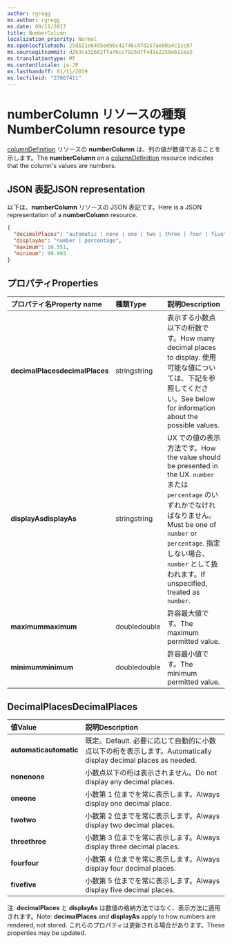 ```yaml
---
author: rgregg
ms.author: rgregg
ms.date: 09/11/2017
title: NumberColumn
localization_priority: Normal
ms.openlocfilehash: 25db21e6495edb6c42746c47d257ae60a4c1cc07
ms.sourcegitcommit: d2b3ca32602ffa76cc7925d7f4d1e2258e611ea5
ms.translationtype: MT
ms.contentlocale: ja-JP
ms.lasthandoff: 01/11/2019
ms.locfileid: "27867411"
---
```

# <a name="numbercolumn-resource-type"></a><span data-ttu-id="fff41-102">numberColumn リソースの種類</span><span class="sxs-lookup"><span data-stu-id="fff41-102">NumberColumn resource type</span></span>

<span data-ttu-id="fff41-103">[columnDefinition](columndefinition.md) リソースの **numberColumn** は、列の値が数値であることを示します。</span><span class="sxs-lookup"><span data-stu-id="fff41-103">The **numberColumn** on a [columnDefinition](columndefinition.md) resource indicates that the column's values are numbers.</span></span>

## <a name="json-representation"></a><span data-ttu-id="fff41-104">JSON 表記</span><span class="sxs-lookup"><span data-stu-id="fff41-104">JSON representation</span></span>

<span data-ttu-id="fff41-105">以下は、**numberColumn** リソースの JSON 表記です。</span><span class="sxs-lookup"><span data-stu-id="fff41-105">Here is a JSON representation of a **numberColumn** resource.</span></span>
<!-- { "blockType": "resource", "@odata.type": "microsoft.graph.numberColumn" } -->

```json
{
  "decimalPlaces": "automatic | none | one | two | three | four | five",
  "displayAs": "number | percentage",
  "maximum": 10.551,
  "minimum": 99.993
}
```

## <a name="properties"></a><span data-ttu-id="fff41-106">プロパティ</span><span class="sxs-lookup"><span data-stu-id="fff41-106">Properties</span></span>

| <span data-ttu-id="fff41-107">プロパティ名</span><span class="sxs-lookup"><span data-stu-id="fff41-107">Property name</span></span>      | <span data-ttu-id="fff41-108">種類</span><span class="sxs-lookup"><span data-stu-id="fff41-108">Type</span></span>   | <span data-ttu-id="fff41-109">説明</span><span class="sxs-lookup"><span data-stu-id="fff41-109">Description</span></span>
|:-------------------|:-------|:-----------------------------------------------
| <span data-ttu-id="fff41-110">**decimalPlaces**</span><span class="sxs-lookup"><span data-stu-id="fff41-110">**decimalPlaces**</span></span>  | <span data-ttu-id="fff41-111">string</span><span class="sxs-lookup"><span data-stu-id="fff41-111">string</span></span> | <span data-ttu-id="fff41-112">表示する小数点以下の桁数です。</span><span class="sxs-lookup"><span data-stu-id="fff41-112">How many decimal places to display.</span></span> <span data-ttu-id="fff41-113">使用可能な値については、下記を参照してください。</span><span class="sxs-lookup"><span data-stu-id="fff41-113">See below for information about the possible values.</span></span>
| <span data-ttu-id="fff41-114">**displayAs**</span><span class="sxs-lookup"><span data-stu-id="fff41-114">**displayAs**</span></span>      | <span data-ttu-id="fff41-115">string</span><span class="sxs-lookup"><span data-stu-id="fff41-115">string</span></span> | <span data-ttu-id="fff41-116">UX での値の表示方法です。</span><span class="sxs-lookup"><span data-stu-id="fff41-116">How the value should be presented in the UX.</span></span> <span data-ttu-id="fff41-117">`number` または `percentage` のいずれかでなければなりません。</span><span class="sxs-lookup"><span data-stu-id="fff41-117">Must be one of `number` or `percentage`.</span></span> <span data-ttu-id="fff41-118">指定しない場合、`number` として扱われます。</span><span class="sxs-lookup"><span data-stu-id="fff41-118">If unspecified, treated as `number`.</span></span>
| <span data-ttu-id="fff41-119">**maximum**</span><span class="sxs-lookup"><span data-stu-id="fff41-119">**maximum**</span></span>        | <span data-ttu-id="fff41-120">double</span><span class="sxs-lookup"><span data-stu-id="fff41-120">double</span></span> | <span data-ttu-id="fff41-121">許容最大値です。</span><span class="sxs-lookup"><span data-stu-id="fff41-121">The maximum permitted value.</span></span>
| <span data-ttu-id="fff41-122">**minimum**</span><span class="sxs-lookup"><span data-stu-id="fff41-122">**minimum**</span></span>        | <span data-ttu-id="fff41-123">double</span><span class="sxs-lookup"><span data-stu-id="fff41-123">double</span></span> | <span data-ttu-id="fff41-124">許容最小値です。</span><span class="sxs-lookup"><span data-stu-id="fff41-124">The minimum permitted value.</span></span>

## <a name="decimalplaces"></a><span data-ttu-id="fff41-125">DecimalPlaces</span><span class="sxs-lookup"><span data-stu-id="fff41-125">DecimalPlaces</span></span>

| <span data-ttu-id="fff41-126">値</span><span class="sxs-lookup"><span data-stu-id="fff41-126">Value</span></span>          | <span data-ttu-id="fff41-127">説明</span><span class="sxs-lookup"><span data-stu-id="fff41-127">Description</span></span>
|:---------------|:--------------------------------------------------------------
| <span data-ttu-id="fff41-128">**automatic**</span><span class="sxs-lookup"><span data-stu-id="fff41-128">**automatic**</span></span>  | <span data-ttu-id="fff41-129">既定。</span><span class="sxs-lookup"><span data-stu-id="fff41-129">Default.</span></span> <span data-ttu-id="fff41-130">必要に応じて自動的に小数点以下の桁を表示します。</span><span class="sxs-lookup"><span data-stu-id="fff41-130">Automatically display decimal places as needed.</span></span>
| <span data-ttu-id="fff41-131">**none**</span><span class="sxs-lookup"><span data-stu-id="fff41-131">**none**</span></span>       | <span data-ttu-id="fff41-132">小数点以下の桁は表示されません。</span><span class="sxs-lookup"><span data-stu-id="fff41-132">Do not display any decimal places.</span></span>
| <span data-ttu-id="fff41-133">**one**</span><span class="sxs-lookup"><span data-stu-id="fff41-133">**one**</span></span>        | <span data-ttu-id="fff41-134">小数第 1 位までを常に表示します。</span><span class="sxs-lookup"><span data-stu-id="fff41-134">Always display one decimal place.</span></span>
| <span data-ttu-id="fff41-135">**two**</span><span class="sxs-lookup"><span data-stu-id="fff41-135">**two**</span></span>        | <span data-ttu-id="fff41-136">小数第 2 位までを常に表示します。</span><span class="sxs-lookup"><span data-stu-id="fff41-136">Always display two decimal places.</span></span>
| <span data-ttu-id="fff41-137">**three**</span><span class="sxs-lookup"><span data-stu-id="fff41-137">**three**</span></span>      | <span data-ttu-id="fff41-138">小数第 3 位までを常に表示します。</span><span class="sxs-lookup"><span data-stu-id="fff41-138">Always display three decimal places.</span></span>
| <span data-ttu-id="fff41-139">**four**</span><span class="sxs-lookup"><span data-stu-id="fff41-139">**four**</span></span>       | <span data-ttu-id="fff41-140">小数第 4 位までを常に表示します。</span><span class="sxs-lookup"><span data-stu-id="fff41-140">Always display four decimal places.</span></span>
| <span data-ttu-id="fff41-141">**five**</span><span class="sxs-lookup"><span data-stu-id="fff41-141">**five**</span></span>       | <span data-ttu-id="fff41-142">小数第 5 位までを常に表示します。</span><span class="sxs-lookup"><span data-stu-id="fff41-142">Always display five decimal places.</span></span>

<span data-ttu-id="fff41-143">注: **decimalPlaces** と **displayAs** は数値の格納方法ではなく、表示方法に適用されます。</span><span class="sxs-lookup"><span data-stu-id="fff41-143">Note: **decimalPlaces** and **displayAs** apply to how numbers are rendered, not stored.</span></span>
<span data-ttu-id="fff41-144">これらのプロパティは更新される場合があります。</span><span class="sxs-lookup"><span data-stu-id="fff41-144">These properties may be updated.</span></span>

<!-- {
  "type": "#page.annotation",
  "description": "",
  "keywords": "",
  "section": "documentation",
  "suppressions": [
    "Warning: /api-reference/v1.0/resources/numbercolumn.md:
      Found potential enums in resource example that weren't defined in a table:(automatic,none,one,two,three,four,five) are in resource, but () are in table",
    "Warning: /api-reference/v1.0/resources/numbercolumn.md:
      Found potential enums in resource example that weren't defined in a table:(number,percentage) are in resource, but () are in table"
  ],
  "tocPath": "Resources/NumberColumn"
} -->
